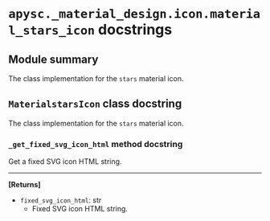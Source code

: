# `apysc._material_design.icon.material_stars_icon` docstrings

## Module summary

The class implementation for the `stars` material icon.

## `MaterialstarsIcon` class docstring

The class implementation for the `stars` material icon.

### `_get_fixed_svg_icon_html` method docstring

Get a fixed SVG icon HTML string.<hr>

**[Returns]**

- `fixed_svg_icon_html`: str
  - Fixed SVG icon HTML string.